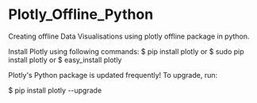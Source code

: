 # Plotly_Offline_Python

Creating offline Data Visualisations using plotly offline package in python. 

Install Plotly using following commands:
$ pip install plotly
or
$ sudo pip install plotly
or
$ easy_install plotly


Plotly's Python package is updated frequently! To upgrade, run:

$ pip install plotly --upgrade
